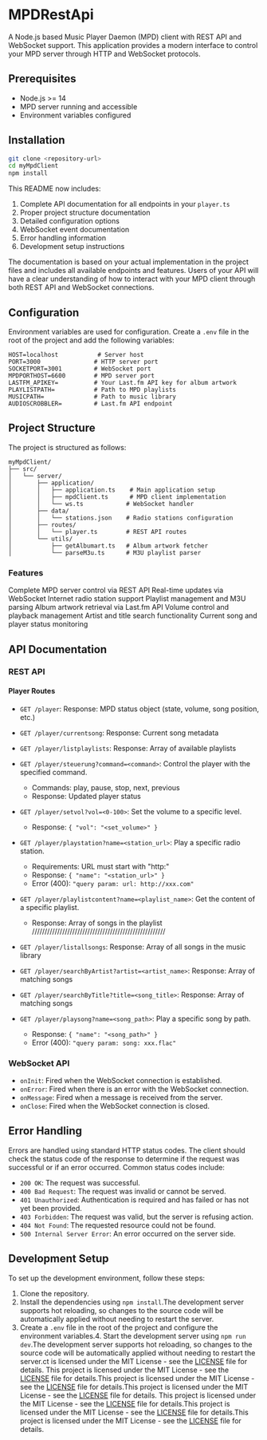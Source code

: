 # MPDRestApi

A Node.js based Music Player Daemon (MPD) client with REST API and WebSocket support. This application provides a modern interface to control your MPD server through HTTP and WebSocket protocols.

## Prerequisites

- Node.js >= 14
- MPD server running and accessible
- Environment variables configured

## Installation

```bash
git clone <repository-url>
cd myMpdClient
npm install
```

This README now includes:
1. Complete API documentation for all endpoints in your `player.ts`
2. Proper project structure documentation
3. Detailed configuration options
4. WebSocket event documentation
5. Error handling information
6. Development setup instructions

The documentation is based on your actual implementation in the project files and includes all available endpoints and features. Users of your API will have a clear understanding of how to interact with your MPD client through both REST API and WebSocket connections.

## Configuration

Environment variables are used for configuration. Create a `.env` file in the root of the project and add the following variables:

```dotenv
HOST=localhost           # Server host
PORT=3000               # HTTP server port
SOCKETPORT=3001         # WebSocket port
MPDPORTHOST=6600        # MPD server port
LASTFM_APIKEY=          # Your Last.fm API key for album artwork
PLAYLISTPATH=           # Path to MPD playlists
MUSICPATH=              # Path to music library
AUDIOSCROBBLER=         # Last.fm API endpoint
```

## Project Structure

The project is structured as follows:

```
myMpdClient/
├── src/
│   └── server/
│       ├── application/
│       │   ├── application.ts    # Main application setup
│       │   ├── mpdClient.ts      # MPD client implementation
│       │   └── ws.ts            # WebSocket handler
│       ├── data/
│       │   └── stations.json    # Radio stations configuration
│       ├── routes/
│       │   └── player.ts        # REST API routes
│       └── utils/
│           ├── getAlbumart.ts   # Album artwork fetcher
│           └── parseM3u.ts      # M3U playlist parser
```

### Features
Complete MPD server control via REST API
Real-time updates via WebSocket
Internet radio station support
Playlist management and M3U parsing
Album artwork retrieval via Last.fm API
Volume control and playback management
Artist and title search functionality
Current song and player status monitoring


## API Documentation

### REST API

#### Player Routes

- `GET /player`: Response: MPD status object (state, volume, song position, etc.)
- `GET /player/currentsong`: Response: Current song metadata
- `GET /player/listplaylists`: Response: Array of available playlists
- `GET /player/steuerung?command=<command>`: Control the player with the specified command.
  - Commands: play, pause, stop, next, previous
  - Response: Updated player status

- `GET /player/setvol?vol=<0-100>`: Set the volume to a specific level.
  - Response: `{ "vol": "<set_volume>" }`

- `GET /player/playstation?name=<station_url>`: Play a specific radio station.
  - Requirements: URL must start with "http:"
  - Response: `{ "name": "<station_url>" }`
  - Error (400): `"query param: url: http://xxx.com"`
  
- `GET /player/playlistcontent?name=<playlist_name>`: Get the content of a specific playlist.
  - Response: Array of songs in the playlist
  /////////////////////////////////////////////////////
- `GET /player/listallsongs`: Response: Array of all songs in the music library
- `GET /player/searchByArtist?artist=<artist_name>`: Response: Array of matching songs
- `GET /player/searchByTitle?title=<song_title>`: Response: Array of matching songs
- `GET /player/playsong?name=<song_path>`: Play a specific song by path.
  - Response: `{ "name": "<song_path>" }`
  - Error (400): `"query param: song: xxx.flac"`

### WebSocket API

- `onInit`: Fired when the WebSocket connection is established.
- `onError`: Fired when there is an error with the WebSocket connection.
- `onMessage`: Fired when a message is received from the server.
- `onClose`: Fired when the WebSocket connection is closed.

## Error Handling

Errors are handled using standard HTTP status codes. The client should check the status code of the response to determine if the request was successful or if an error occurred. Common status codes include:

- `200 OK`: The request was successful.
- `400 Bad Request`: The request was invalid or cannot be served.
- `401 Unauthorized`: Authentication is required and has failed or has not yet been provided.
- `403 Forbidden`: The request was valid, but the server is refusing action.
- `404 Not Found`: The requested resource could not be found.
- `500 Internal Server Error`: An error occurred on the server side.

## Development Setup

To set up the development environment, follow these steps:

1. Clone the repository.
2. Install the dependencies using `npm install`.The development server supports hot reloading, so changes to the source code will be automatically applied without needing to restart the server.
3. Create a `.env` file in the root of the project and configure the environment variables.4. Start the development server using `npm run dev`.The development server supports hot reloading, so changes to the source code will be automatically applied without needing to restart the server.ct is licensed under the MIT License - see the [LICENSE](LICENSE) file for details.
This project is licensed under the MIT License - see the [LICENSE](LICENSE) file for details.This project is licensed under the MIT License - see the [LICENSE](LICENSE) file for details.This project is licensed under the MIT License - see the [LICENSE](LICENSE) file for details.
This project is licensed under the MIT License - see the [LICENSE](LICENSE) file for details.This project is licensed under the MIT License - see the [LICENSE](LICENSE) file for details.This project is licensed under the MIT License - see the [LICENSE](LICENSE) file for details.









